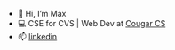- 👋 Hi, I’m Max
- 💻 CSE for CVS | Web Dev at [Cougar CS](https://github.com/CougarCS)
- 📫 [linkedin](https://www.linkedin.com/in/maximillianchalitsios/)

<!---
fygure/fygure is a ✨ special ✨ repository because its `README.md` (this file) appears on your GitHub profile.
You can click the Preview link to take a look at your changes.
--->
